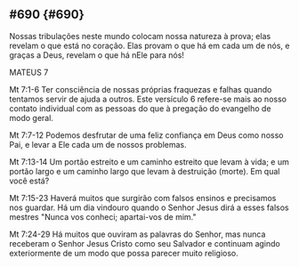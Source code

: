 ## #690 {#690}

Nossas tribulações neste mundo colocam nossa natureza à prova; elas revelam o que está no coração. Elas provam o que há em cada um de nós, e graças a Deus, revelam o que há nEle para nós!

MATEUS 7

Mt 7:1-6 Ter consciência de nossas próprias fraquezas e falhas quando tentamos servir de ajuda a outros. Este versículo 6 refere-se mais ao nosso contato individual com as pessoas do que à pregação do evangelho de modo geral.

Mt 7:7-12 Podemos desfrutar de uma feliz confiança em Deus como nosso Pai, e levar a Ele cada um de nossos problemas.

Mt 7:13-14 Um portão estreito e um caminho estreito que levam à vida; e um portão largo e um caminho largo que levam à destruição (morte). Em qual você está?

Mt 7:15-23 Haverá muitos que surgirão com falsos ensinos e precisamos nos guardar. Há um dia vindouro quando o Senhor Jesus dirá a esses falsos mestres &quot;Nunca vos conheci; apartai-vos de mim.&quot;

Mt 7:24-29 Há muitos que ouviram as palavras do Senhor, mas nunca receberam o Senhor Jesus Cristo como seu Salvador e continuam agindo exteriormente de um modo que possa parecer muito religioso.